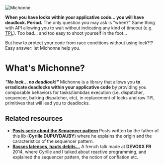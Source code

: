 ![Michonne](https://github.com/tpierrain/michonne/blob/master/michonne.png?raw=true)

__When you have locks within your applicative code... you will have deadlock. Period.__ The only question you may ask is "when?"
Same thing with API allowing you to wait without indicating any kind of timeout (e.g. [TPL](http://msdn.microsoft.com/en-us/library/dd235635.aspx)). Too bad... and too easy to shoot yourself in the foot...

But how to protect your code from race conditions without using lock?!? Easy answer: let Michonne help you.

What's Michonne?
==============

__*"No lock... no deadlock!"*__  Michonne is a library that allows you __to erradicate deadlocks within your applicative code__ by providing you composable behaviors for tasks/lambdas execution (i.e. dispatcher, sequencer, balking dispatcher, etc), in replacement of locks and raw TPL primitives that will lead you to deadlocks.

Related resources
---------------
+ __[Posts serie about the Sequencer pattern](http://dupdob.wordpress.com/tag/sequencer/)__ Posts written by the father of this lib (__Cyrille DUPUYDAUBY__) where he explains the origin and the caracteristics of the sequencer pattern.
+ __[Basses latences, hauts debits...](http://parleys.com/play/537dccafe4b0e9793767cd05)__ A french talk made at __DEVOXX FR__ 2014, where Cyrille and I talked about reactive programming, and explained the sequencer pattern, the notion of conflation etc.
